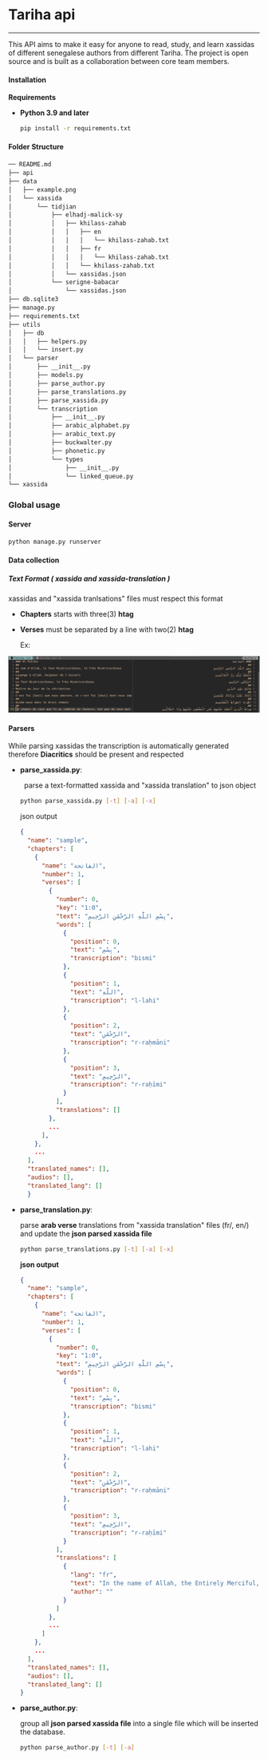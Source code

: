 # Tariha api

---

This API aims to make it easy for anyone to read, study, and learn xassidas of different senegalese authors from different Tariha. The project is open source and is built as a collaboration between core team members.

#### Installation

**Requirements**

- **Python 3.9 and later**
  
  ```bash
  pip install -r requirements.txt
  ```

#### Folder Structure

```bash
── README.md
├── api
├── data
│   ├── example.png
│   └── xassida
│       └── tidjian
│           ├── elhadj-malick-sy
│           │   ├── khilass-zahab
│           │   │   ├── en
│           │   │   │   └── khilass-zahab.txt
│           │   │   ├── fr
│           │   │   │   └── khilass-zahab.txt
│           │   │   └── khilass-zahab.txt
│           │   └── xassidas.json
│           └── serigne-babacar
│               └── xassidas.json
├── db.sqlite3
├── manage.py
├── requirements.txt
├── utils
│   ├── db
│   │   ├── helpers.py
│   │   └── insert.py
│   └── parser
│       ├── __init__.py
│       ├── models.py
│       ├── parse_author.py
│       ├── parse_translations.py
│       ├── parse_xassida.py
│       └── transcription
│           ├── __init__.py
│           ├── arabic_alphabet.py
│           ├── arabic_text.py
│           ├── buckwalter.py
│           ├── phonetic.py
│           └── types
│               ├── __init__.py
│               └── linked_queue.py
└── xassida
```

### Global usage

#### Server

```bash
python manage.py runserver
```

#### Data collection

##### Text Format ( xassida and xassida-translation )

xassidas and "xassida tranlsations" files must respect this format

- **Chapters** starts with three(3) **htag**

- **Verses** must be separated by a line with two(2) **htag**
  
  Ex:

![example.png](data/example.png)

#### Parsers
  While parsing xassidas the transcription is automatically generated
  therefore **Diacritics** should be present and respected

+ **parse_xassida.py**:
  
    parse a text-formatted xassida and "xassida translation" to json object
  
    ```bash
    python parse_xassida.py [-t] [-a] [-x]
    ```
    json output
    ```json
    {
      "name": "sample",
      "chapters": [
        {
          "name": "الفاتحة",
          "number": 1,
          "verses": [
            {
              "number": 0,
              "key": "1:0",
              "text": "بِسْمِ اللَّهِ الرَّحْمَٰنِ الرَّحِيمِ",
              "words": [
                {
                  "position": 0,
                  "text": "بِسْمِ",
                  "transcription": "bismi"
                },
                {
                  "position": 1,
                  "text": "اللَّهِ",
                  "transcription": "l-lahi"
                },
                {
                  "position": 2,
                  "text": "الرَّحْمَٰنِ",
                  "transcription": "r-raḥmāni"
                },
                {
                  "position": 3,
                  "text": "الرَّحِيمِ",
                  "transcription": "r-raḥīmi"
                }
              ],
              "translations": []
            },
            ...
          ],
        },
        ...
      ],
      "translated_names": [],
      "audios": [],
      "translated_lang": []
      }
     ```
  
+ **parse_translation.py**:
  
  parse **arab verse** translations from "xassida translation" files (fr/, en/) and update 
  the **json parsed xassida file**
  
  ```bash
  python parse_translations.py [-t] [-a] [-x]
  ```
  **json output**
  ```json
  {
    "name": "sample",
    "chapters": [
      {
        "name": "الفاتحة",
        "number": 1,
        "verses": [
          {
            "number": 0,
            "key": "1:0",
            "text": "بِسْمِ اللَّهِ الرَّحْمَٰنِ الرَّحِيمِ",
            "words": [
              {
                "position": 0,
                "text": "بِسْمِ",
                "transcription": "bismi"
              },
              {
                "position": 1,
                "text": "اللَّهِ",
                "transcription": "l-lahi"
              },
              {
                "position": 2,
                "text": "الرَّحْمَٰنِ",
                "transcription": "r-raḥmāni"
              },
              {
                "position": 3,
                "text": "الرَّحِيمِ",
                "transcription": "r-raḥīmi"
              }
            ],
            "translations": [
              {
                "lang": "fr",
                "text": "In the name of Allah, the Entirely Merciful, the Especially Merciful.",
                "author": ""
              }
            ]
          },
          ...
        ]
      },
      ...
    ],
    "translated_names": [],
    "audios": [],
    "translated_lang": []
  }
  ```

+ **parse_author.py**:
  
  group all **json parsed xassida file** into a single file which will be inserted
  the database.
  
  ```bash
  python parse_author.py [-t] [-a]
  ```
